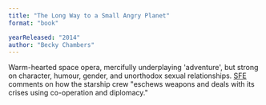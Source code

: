 ```yaml
---
title: "The Long Way to a Small Angry Planet"
format: "book"

yearReleased: "2014"
author: "Becky Chambers"
---
```

Warm-hearted space opera, mercifully underplaying  'adventure', but strong on character, humour, gender, and unorthodox sexual  relationships. <a href="http://www.sf-encyclopedia.com/entry/chambers_becky">SFE</a>  comments on how the starship crew "eschews weapons and deals with its crises  using co-operation and diplomacy."
 